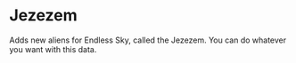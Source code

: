 # Jezezem

Adds new aliens for Endless Sky, called the Jezezem. You can do whatever you want with this data.
